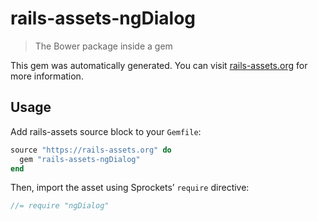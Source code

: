 # rails-assets-ngDialog

> The Bower package inside a gem

This gem was automatically generated. You can visit [rails-assets.org](https://rails-assets.org) for more information.

## Usage

Add rails-assets source block to your `Gemfile`:

```ruby
source "https://rails-assets.org" do
  gem "rails-assets-ngDialog"
end

```

Then, import the asset using Sprockets’ `require` directive:

```js
//= require "ngDialog"
```
